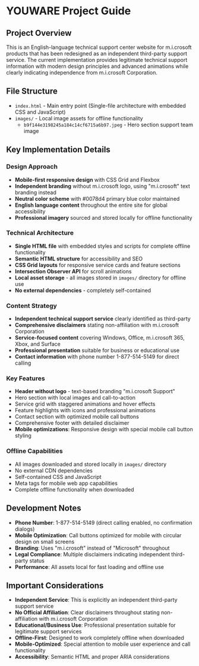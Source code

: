 # YOUWARE Project Guide

## Project Overview
This is an English-language technical support center website for m.i.crosoft products that has been redesigned as an independent third-party support service. The current implementation provides legitimate technical support information with modern design principles and advanced animations while clearly indicating independence from m.i.crosoft Corporation.

## File Structure
- `index.html` - Main entry point (Single-file architecture with embedded CSS and JavaScript)
- `images/` - Local image assets for offline functionality
  - `b9f144e3198245a184c14cf6715a6b97.jpeg` - Hero section support team image

## Key Implementation Details

### Design Approach
- **Mobile-first responsive design** with CSS Grid and Flexbox
- **Independent branding** without m.i.crosoft logo, using "m.i.crosoft" text branding instead
- **Neutral color scheme** with #0078d4 primary blue color maintained
- **English language content** throughout the entire site for global accessibility
- **Professional imagery** sourced and stored locally for offline functionality

### Technical Architecture
- **Single HTML file** with embedded styles and scripts for complete offline functionality
- **Semantic HTML structure** for accessibility and SEO
- **CSS Grid layouts** for responsive service cards and feature sections
- **Intersection Observer API** for scroll animations
- **Local asset storage** - all images stored in `images/` directory for offline use
- **No external dependencies** - completely self-contained

### Content Strategy
- **Independent technical support service** clearly identified as third-party
- **Comprehensive disclaimers** stating non-affiliation with m.i.crosoft Corporation
- **Service-focused content** covering Windows, Office, m.i.crosoft 365, Xbox, and Surface
- **Professional presentation** suitable for business or educational use
- **Contact information** with phone number 1-877-514-5149 for direct calling

### Key Features
- **Header without logo** - text-based branding "m.i.crosoft Support"
- Hero section with local images and call-to-action
- Service grid with staggered animations and hover effects
- Feature highlights with icons and professional animations
- Contact section with optimized mobile call buttons
- Comprehensive footer with detailed disclaimer
- **Mobile optimizations**: Responsive design with special mobile call button styling

### Offline Capabilities
- All images downloaded and stored locally in `images/` directory
- No external CDN dependencies
- Self-contained CSS and JavaScript
- Meta tags for mobile web app capabilities
- Complete offline functionality when downloaded

## Development Notes
- **Phone Number**: 1-877-514-5149 (direct calling enabled, no confirmation dialogs)
- **Mobile Optimization**: Call buttons optimized for mobile with circular design on small screens
- **Branding**: Uses "m.i.crosoft" instead of "Microsoft" throughout
- **Legal Compliance**: Multiple disclaimers indicating independent third-party status
- **Performance**: All assets local for fast loading and offline use

## Important Considerations
- **Independent Service**: This is explicitly an independent third-party support service
- **No Official Affiliation**: Clear disclaimers throughout stating non-affiliation with m.i.crosoft Corporation
- **Educational/Business Use**: Professional presentation suitable for legitimate support services
- **Offline-First**: Designed to work completely offline when downloaded
- **Mobile-Optimized**: Special attention to mobile user experience and call functionality
- **Accessibility**: Semantic HTML and proper ARIA considerations